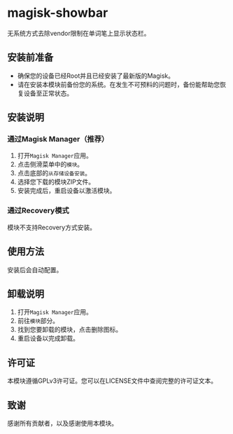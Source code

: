 # magisk-showbar
无系统方式去除vendor限制在单词笔上显示状态栏。

## 安装前准备

- 确保您的设备已经Root并且已经安装了最新版的Magisk。
- 请在安装本模块前备份您的系统。在发生不可预料的问题时，备份能帮助您恢复设备至正常状态。

## 安装说明

### 通过Magisk Manager（推荐）

1. 打开`Magisk Manager`应用。
2. 点击侧滑菜单中的`模块`。
3. 点击底部的`从存储设备安装`。
4. 选择您下载的模块ZIP文件。
5. 安装完成后，重启设备以激活模块。

### 通过Recovery模式

模块不支持Recovery方式安装。

## 使用方法

安装后会自动配置。

## 卸载说明

1. 打开`Magisk Manager`应用。
2. 前往`模块`部分。
3. 找到您要卸载的模块，点击删除图标。
4. 重启设备以完成卸载。

## 许可证

本模块遵循GPLv3许可证。您可以在LICENSE文件中查阅完整的许可证文本。

## 致谢

感谢所有贡献者，以及感谢使用本模块。
